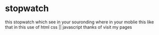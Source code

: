 # stopwatch
this stopwatch which see in your souronding where in your moblie this like that
in this use of html css || javascript
thanks of visit my pages
